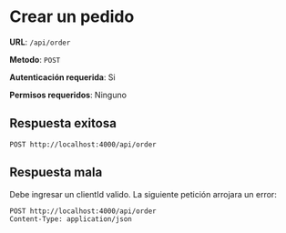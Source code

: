 # Crear un pedido

**URL**: `/api/order`

**Metodo**: `POST`

**Autenticación requerida**: Si

**Permisos requeridos**: Ninguno

## Respuesta exitosa
```http
POST http://localhost:4000/api/order
```

## Respuesta mala

Debe ingresar un clientId valido. La siguiente petición arrojara un error:

```http
POST http://localhost:4000/api/order
Content-Type: application/json
```
